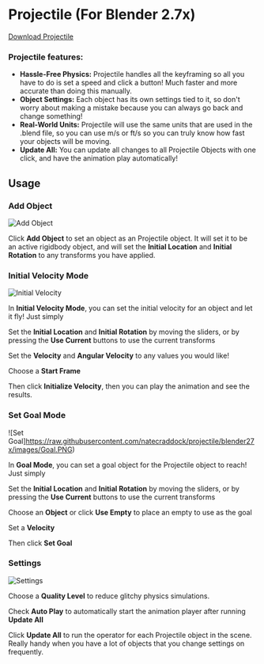 # Projectile (For Blender 2.7x)

[Download Projectile](https://raw.githubusercontent.com/natecraddock/projectile/blender27x/projectile.py)

### Projectile features:
- **Hassle-Free Physics:** Projectile handles all the keyframing so all you have to do is set a speed and click a button! Much faster and more accurate than doing this manually.
- **Object Settings:** Each object has its own settings tied to it, so don't worry about making a mistake because you can always go back and change something!
- **Real-World Units:** Projectile will use the same units that are used in the .blend file, so you can use m/s or ft/s so you can truly know how fast your objects will be moving.
- **Update All:** You can update all changes to all Projectile Objects with one click, and have the animation play automatically!

## Usage
### Add Object
![Add Object](https://raw.githubusercontent.com/natecraddock/projectile/blender27x/images/add.PNG)

Click **Add Object** to set an object as an Projectile object. It will set it to be an active rigidbody object, and will set the **Initial Location** and **Initial Rotation** to any transforms you have applied.

### Initial Velocity Mode
![Initial Velocity](https://raw.githubusercontent.com/natecraddock/projectile/blender27x/images/InitVel.PNG)

In **Initial Velocity Mode**, you can set the initial velocity for an object and let it fly! Just simply

Set the **Initial Location** and **Initial Rotation** by moving the sliders, or by pressing the **Use Current** buttons to use the current transforms

Set the **Velocity** and **Angular Velocity** to any values you would like!

Choose a **Start Frame**

Then click **Initialize Velocity**, then you can play the animation and see the results.

### Set Goal Mode
![Set Goal]https://raw.githubusercontent.com/natecraddock/projectile/blender27x/images/Goal.PNG)

In **Goal Mode**, you can set a goal object for the Projectile object to reach! Just simply

Set the **Initial Location** and **Initial Rotation** by moving the sliders, or by pressing the **Use Current** buttons to use the current transforms

Choose an **Object** or click **Use Empty** to place an empty to use as the goal

Set a **Velocity**

Then click **Set Goal**

### Settings
![Settings](https://raw.githubusercontent.com/natecraddock/projectile/blender27x/images/settings.PNG)

Choose a **Quality Level** to reduce glitchy physics simulations.

Check **Auto Play** to automatically start the animation player after running **Update All**

Click **Update All** to run the operator for each Projectile object in the scene. Really handy when you have a lot of objects that you change settings on frequently.
